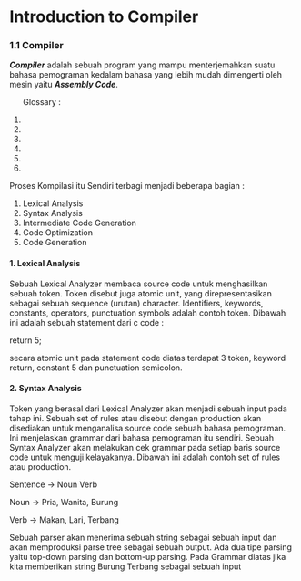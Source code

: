 <h1>Introduction to Compiler</h1>

<h3>1.1 Compiler</h3>
<p><i><strong>Compiler</strong></i> adalah sebuah program yang mampu menterjemahkan suatu bahasa pemograman kedalam bahasa yang lebih mudah dimengerti oleh mesin yaitu <i><strong>Assembly Code</strong></i>.</p>

<ol>
<p>Glossary :</p>
<li><i><strong></strong></i></li>
<li><i><strong></strong></i></li>
<li><i><strong></strong></i></li>
<li><i><strong></strong></i></li>
<li><i><strong></strong></i></li>
<li><i><strong></strong></i></li>
</ol>


<p>Proses Kompilasi itu Sendiri terbagi menjadi beberapa bagian :</p>
<ol>
<li>Lexical Analysis</li>
<li>Syntax Analysis</li>
<li>Intermediate Code Generation</li>
<li>Code Optimization</li>
<li>Code Generation</li>
</ol>

<h4>1. Lexical Analysis</h4>
<p>Sebuah Lexical Analyzer membaca source code untuk menghasilkan sebuah token. Token disebut juga atomic unit, yang direpresentasikan sebagai sebuah sequence (urutan) character. Identifiers, keywords, constants, operators, punctuation symbols adalah contoh token. Dibawah ini adalah sebuah statement dari c code :</p>
<p> return 5;</p>
<p>secara atomic unit pada statement code diatas terdapat 3 token, keyword return, constant 5 dan punctuation semicolon.</p>

<h4>2. Syntax Analysis</h4>
<p>Token yang berasal dari Lexical Analyzer akan menjadi sebuah input pada tahap ini. Sebuah set of rules atau disebut dengan production akan disediakan untuk menganalisa source code sebuah bahasa pemograman. Ini menjelaskan grammar dari bahasa pemograman itu sendiri. Sebuah Syntax Analyzer akan melakukan cek grammar pada setiap baris source code untuk menguji kelayakanya. Dibawah ini adalah contoh set of rules atau production.</p>

<p>Sentence -> Noun Verb</p>
<p>Noun -> Pria, Wanita, Burung</p>
<p>Verb -> Makan, Lari, Terbang</p>

<p>Sebuah parser akan menerima sebuah string sebagai sebuah input dan akan memproduksi parse tree sebagai sebuah output. Ada dua tipe parsing yaitu top-down parsing dan bottom-up parsing. Pada Grammar diatas jika kita memberikan string Burung Terbang sebagai sebuah input</p>

